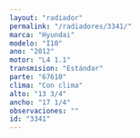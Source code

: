 ```yaml
---
layout: "radiador"
permalink: "/radiadores/3341/"
marca: "Hyundai"
modelo: "I10"
ano: "2012"
motor: "L4 1.1"
transmision: "Estándar"
parte: "67610"
clima: "Con clima"
alto: "13 3/4"
ancho: "17 1/4"
observaciones: ""
id: "3341"
---
```


